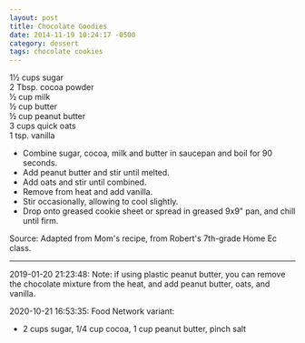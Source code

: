 ```yaml
---
layout: post
title: Chocolate Goodies
date: 2014-11-19 10:24:17 -0500
category: dessert
tags: chocolate cookies
---
```

1½ cups sugar  
2 Tbsp. cocoa powder  
½ cup milk  
½ cup butter  
½ cup peanut butter  
3 cups quick oats  
1 tsp. vanilla  
<ul>
 	<li>Combine sugar, cocoa, milk and butter in saucepan and boil for 90 seconds.</li>
 	<li>Add peanut butter and stir until melted.</li>
 	<li>Add oats and stir until combined.</li>
 	<li>Remove from heat and add vanilla.</li>
 	<li>Stir occasionally, allowing to cool slightly.</li>
 	<li>Drop onto greased cookie sheet or spread in greased 9x9" pan, and chill until firm.</li>
</ul>
Source: Adapted from Mom's recipe, from Robert's 7th-grade Home Ec class.  

---

2019-01-20 21:23:48: Note: if using plastic peanut butter, you can remove the
chocolate mixture from the heat, and add peanut butter, oats, and vanilla.

2020-10-21 16:53:35: Food Network variant:
* 2 cups sugar, 1/4 cup cocoa, 1 cup peanut butter, pinch salt
